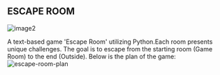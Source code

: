 ## ESCAPE ROOM

![image2](https://github.com/Negar86/Quest1-escape_room/assets/160590005/2e4a5408-e231-4a83-ae50-167cf60e5095)
  
A text-based game 'Escape Room' utilizing Python.Each room presents unique challenges. The goal is to escape from the starting room (Game Room) to the end (Outside).
Below is the plan of the game:
![escape-room-plan](https://github.com/Negar86/Quest1-escape_room/assets/160590005/75b73b6f-907b-456d-b519-7557664f4acb)
